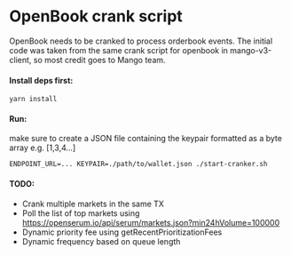 # OpenBook crank script

OpenBook needs to be cranked to process orderbook events.
The initial code was taken from the same crank script for openbook in mango-v3-client, so most credit goes to Mango team.

#### Install deps first:

```
yarn install
```

#### Run:

make sure to create a JSON file containing the keypair formatted as a byte array e.g. [1,3,4...]

```
ENDPOINT_URL=... KEYPAIR=./path/to/wallet.json ./start-cranker.sh
```

#### TODO:

- Crank multiple markets in the same TX
- Poll the list of top markets using https://openserum.io/api/serum/markets.json?min24hVolume=100000
- Dynamic priority fee using getRecentPrioritizationFees
- Dynamic frequency based on queue length